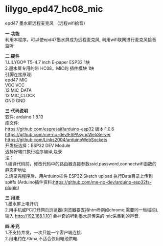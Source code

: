# lilygo_epd47_hc08_mic
epd47 墨水屏远程麦克风 （远程wifi拾音）<br/>

<b>一.功能</b> <br/>
利用本程序，可以使epd47墨水屏成为远程麦克风, 利用wifi联网进行麦克风拾音监听<br/>

<b>二.硬件</b> <br/>
1.LILYGO® T5-4.7 inch E-paper ESP32 1块 <br/>
2.墨水屏专用的带 HC08，MIC的 插件模块 1块<br/>
引脚连接原理:<br/>
epd47 MIC<br/>
VCC   VCC<br/>
12    MIC_DATA<br/>
13    MIC_CLOCK<br/>
GND   GND<br/>

<b>三.代码说明</b> <br/>
软件: arduino 1.8.13<br/>
库文件:<br/>
https://github.com/espressif/arduino-esp32 版本:1.0.6<br/>
https://github.com/me-no-dev/ESPAsyncWebServer <br/>
https://github.com/Links2004/arduinoWebSockets<br/>
开发板选择：ESP32 DEV Module <br/>
选择好端口执行程序编译,烧录<br/>
注：<br/>
1.编译代码前，修改代码中的路由器连接参数ssid,password,connectwifi函数的静态IP地址<br/>
2.烧录完程序后，用Arduino插件 ESP32 Sketch upload 执行Data目录上传到spiffs (Arduino插件资料:https://github.com/me-no-dev/arduino-esp32fs-plugin)<br/>

<b>三.用法</b> <br/>
1.墨水屏上电开机<br/>
2.用手机或PC打开网页浏览器(浏览器要支持html5例如chrome,需要同一局域网),输入 http://192.168.1.101 会神奇的听到墨水屏传来的 mic采集到的声音.<br/>

<b>四.补充</b> <br/>
1.不支持并发，一次只能一个客户端连接.<br/>
2.用电约在70ma,不适合仅用电池供电.<br/>
